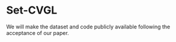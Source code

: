 # Set-CVGL
We will make the dataset and code publicly available following the acceptance of our paper.

